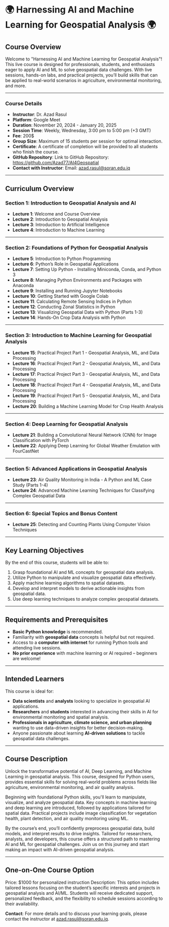 # 🌍 Harnessing AI and Machine Learning for Geospatial Analysis 🌍

## **Course Overview**
Welcome to "Harnessing AI and Machine Learning for Geospatial Analysis"! This live course is designed for professionals, students, and enthusiasts eager to apply AI and ML to solve geospatial data challenges. With live sessions, hands-on labs, and practical projects, you’ll build skills that can be applied to real-world scenarios in agriculture, environmental monitoring, and more.


---

### Course Details
- **Instructor**: Dr. Azad Rasul
- **Platform**: Google Meet
- **Duration**: November 20, 2024 - January 20, 2025
- **Session Time**: Weekly, Wednesday, 3:00 pm to 5:00 pm (+3 GMT)
- **Fee**: 200$
- **Group Size**: Maximum of 15 students per session for optimal interaction.
- **Certificate**: A certificate of completion will be provided to all students who finish the course.
- **GitHub Repository**: Link to GitHub Repository: https://github.com/Azad77/AI4Geospatial
- **Contact with Instructor**: Email: azad.rasul@soran.edu.iq

---

## Curriculum Overview

### Section 1: Introduction to Geospatial Analysis and AI
- **Lecture 1**: Welcome and Course Overview
- **Lecture 2**: Introduction to Geospatial Analysis
- **Lecture 3**: Introduction to Artificial Intelligence
- **Lecture 4**: Introduction to Machine Learning

---

### Section 2: Foundations of Python for Geospatial Analysis
- **Lecture 5**: Introduction to Python Programming
- **Lecture 6**: Python’s Role in Geospatial Applications
- **Lecture 7**: Setting Up Python - Installing Miniconda, Conda, and Python 3
- **Lecture 8**: Managing Python Environments and Packages with Anaconda
- **Lecture 9**: Installing and Running Jupyter Notebooks
- **Lecture 10**: Getting Started with Google Colab
- **Lecture 11**: Calculating Remote Sensing Indices in Python
- **Lecture 12**: Conducting Zonal Statistics in Python
- **Lecture 13**: Visualizing Geospatial Data with Python (Parts 1-3)
- **Lecture 14**: Hands-On Crop Data Analysis with Python

---

### Section 3: Introduction to Machine Learning for Geospatial Analysis
- **Lecture 15**: Practical Project Part 1 - Geospatial Analysis, ML, and Data Processing
- **Lecture 16**: Practical Project Part 2 - Geospatial Analysis, ML, and Data Processing
- **Lecture 17**: Practical Project Part 3 - Geospatial Analysis, ML, and Data Processing
- **Lecture 18**: Practical Project Part 4 - Geospatial Analysis, ML, and Data Processing
- **Lecture 19**: Practical Project Part 5 - Geospatial Analysis, ML, and Data Processing
- **Lecture 20**: Building a Machine Learning Model for Crop Health Analysis


---

### Section 4: Deep Learning for Geospatial Analysis
- **Lecture 21**: Building a Convolutional Neural Network (CNN) for Image Classification with PyTorch
- **Lecture 22**: Applying Deep Learning for Global Weather Emulation with FourCastNet


---

### Section 5: Advanced Applications in Geospatial Analysis
- **Lecture 23**: Air Quality Monitoring in India - A Python and ML Case Study (Parts 1-4)
- **Lecture 24**: Advanced Machine Learning Techniques for Classifying Complex Geospatial Data


---

### Section 6: Special Topics and Bonus Content
- **Lecture 25**: Detecting and Counting Plants Using Computer Vision Techniques

---

## **Key Learning Objectives**

By the end of this course, students will be able to:
1. Grasp foundational AI and ML concepts for geospatial data analysis.
2. Utilize Python to manipulate and visualize geospatial data effectively.
3. Apply machine learning algorithms to spatial datasets.
4. Develop and interpret models to derive actionable insights from geospatial data.
5. Use deep learning techniques to analyze complex geospatial datasets.

---

## **Requirements and Prerequisites**
- **Basic Python knowledge** is recommended.
- Familiarity with **geospatial data** concepts is helpful but not required.
- Access to a **computer with internet** for running Python tools and attending live sessions.
- **No prior experience** with machine learning or AI required – beginners are welcome!

---

## **Intended Learners**

This course is ideal for:
- **Data scientists** and **analysts** looking to specialize in geospatial AI applications.
- **Researchers** and **students** interested in advancing their skills in AI for environmental monitoring and spatial analysis.
- **Professionals in agriculture, climate science, and urban planning** wanting to use data-driven insights for better decision-making.
- Anyone passionate about learning **AI-driven solutions** to tackle geospatial data challenges.

---

## **Course Description**

Unlock the transformative potential of AI, Deep Learning, and Machine Learning in geospatial analysis. This course, designed for Python  users, provides essential skills for solving real-world problems across fields like agriculture, environmental monitoring, and air quality analysis. 

Beginning with foundational Python skills, you'll learn to manipulate, visualize, and analyze geospatial data. Key concepts in machine learning and deep learning are introduced, followed by applications tailored for spatial data. Practical projects include image classification for vegetation health, plant detection, and air quality monitoring using ML.

By the course’s end, you’ll confidently preprocess geospatial data, build models, and interpret results to drive insights. Tailored for researchers, analysts, and developers, this course offers a structured path to mastering AI and ML for geospatial challenges. Join us on this journey and start making an impact with AI-driven geospatial analysis.

---

## **One-on-One Course Option** ##
Price: $1000 for personalized instruction
Description: This option includes tailored lessons focusing on the student’s specific interests and projects in geospatial analysis and AI/ML. Students will receive dedicated support, personalized feedback, and the flexibility to schedule sessions according to their availability.

**Contact**: For more details and to discuss your learning goals, please contact the instructor at azad.rasul@soran.edu.iq.
